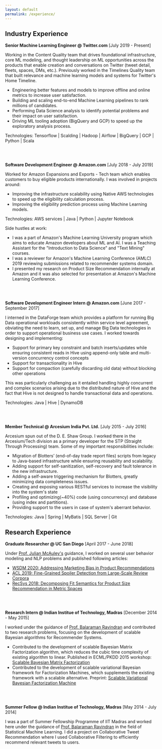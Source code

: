 ```yaml
---
layout: default
permalink: /experience/
---
```


## Industry Experience

<!-- <details> -->

<!-- <summary><b>Senior Machine Learning Engineer @ Twitter.com</b> [July 2019 - Present]</summary> -->
**Senior Machine Learning Engineer @ Twitter.com** [July 2019 - Present]

  Working in the Content Quality team that drives foundational infrastructure, core ML modeling, and thought leadership on ML opportunities across the products that enable creation and conversations on Twitter (tweet detail, fleets, spaces, DMs, etc.). Previously worked in the Timelines Quality team that built relevance and machine learning models and systems for Twitter's Home Timeline.

  * Engineering better features and models to improve offline and online metrics to increase user satisfaction.
  * Building and scaling end-to-end Machine Learning pipelines to rank millions of candidates.
  * Performing Data Science analysis to identify potential problems and their impact on user satisfaction.
  * Driving ML tooling adoption (BigQuery and GCP) to speed up the exploratory analysis process.

  Technologies: Tensorflow \| Scalding \| Hadoop \| Airflow \| BigQuery \| GCP \| Python \| Scala
  
<!-- </details> -->
<br>
<br>
<!-- <details> -->

<!-- <summary><b>Software Development Engineer @ Amazon.com</b> [July 2018 - July 2019]</summary> -->
**Software Development Engineer @ Amazon.com** [July 2018 - July 2019]  

  Worked for Amazon Expansions and Exports - Tech team which enables customers to buy eligible products internationally. I was involved in projects around:
  * Improving the infrastructure scalability using Native AWS technologies to speed up the eligibility calculation process.
  * Improving the eligibility prediction process using Machine Learning models.

  Technologies: AWS services \| Java \| Python \| Jupyter Notebook

  Side hustles at work:
  * I was a part of Amazon's Machine Learning University program which aims to educate Amazon developers about ML and AI. I was a Teaching Assistant for the "Introduction to Data Science" and "Text Mining" courses.
  * I was a reviewer for Amazon's Machine Learning Conference (AMLC) 2019 reviewing submissions related to recommender systems domain.
  * I presented my research on Product Size Recommendation internally at Amazon and it was also selected for presentation at Amazon's Machine Learning Conference.

<!-- </details> -->
<br>
<br>
<!-- <details> -->

<!-- <summary><b>Software Development Engineer Intern @ Amazon.com</b> [June 2017 - September 2017]</summary> -->
**Software Development Engineer Intern @ Amazon.com** [June 2017 - September 2017]

  I interned in the DataForge team which provides a platform for running Big Data operational workloads consistently within service level agreement, obviating the need to learn, set up, and manage Big Data technologies in order to support operational business use cases. I worked towards designing and implementing:
  * Support for primary key constraint and batch inserts/updates while ensuring consistent reads in Hive using append-only table and multi-version concurrency control concepts
  * Support for transactionality in Hive
  * Support for compaction (carefully discarding old data) without blocking other operations

  This was particularly challenging as it entailed handling highly concurrent and complex scenarios arising due to the distributed nature of Hive and the fact that Hive is not designed to handle transactional data and operations.

  Technologies: Java \| Hive \| DynamoDB

<!-- </details> -->
<br>
<br>
<!-- <details> -->

<!-- <summary><b>Member Technical @ Arcesium India Pvt. Ltd.</b> [July 2015 - July 2016]</summary> -->
**Member Technical @ Arcesium India Pvt. Ltd.** [July 2015 - July 2016]

  Arcesium spun out of the D. E. Shaw Group. I worked there in the Arcesium/Tech division as a primary developer for the STP (Straight Through Processing) team. Some of my important responsibilities include:
  * Migration of Blotters’ (end-of-day trade report files) scripts from legacy to Java-based infrastructure while ensuring reusability and scalability.
  * Adding support for self-sanitization, self-recovery and fault tolerance in the new infrastructure.
  * Adding a self-aware triggering mechanism for Blotters, greatly minimizing data completeness issues.
  * Creating and exposing various RESTful services to increase the visibility into the system's state
  * Profiling and optimizing(~40%) code (using concurrency) and database (using index and partitions).
  * Providing support to the users in case of system's aberrant behavior.

  Technologies: Java \| Spring \| MyBatis \| SQL Server \| Git

<!-- </details> -->

## Research Experience<a name="research"></a>

<!-- <details> -->

<!-- <summary><b>Student Researcher @ UC San Diego</b> [April 2017 - June 2018]</summary> -->
**Graduate Researcher @ UC San Diego** [April 2017 - June 2018] 

  Under [Prof. Julian McAuley's](https://cseweb.ucsd.edu/~jmcauley/) guidance, I worked on several user behavior modeling and NLP problems and published following articles:
  * [WSDM 2020: Addressing Marketing Bias in Product Recommendations](https://dl.acm.org/doi/pdf/10.1145/3336191.3371855)
  * [ACL 2019: Fine-Grained Spoiler Detection from Large-Scale Review Corpora](https://www.aclweb.org/anthology/P19-1248)
  * [RecSys 2018: Decomposing Fit Semantics for Product Size Recommendation in Metric Spaces](http://cseweb.ucsd.edu/~jmcauley/pdfs/recsys18e.pdf)

<!-- </details> -->
<br>
<br>
<!-- <details> -->
  
<!-- <summary><b>Research Intern @ Indian Institue of Technology, Madras</b> [December 2014 - May 2015]</summary> -->
**Research Intern @ Indian Institue of Technology, Madras** [December 2014 - May 2015]

  I worked under the guidance of [Prof. Balaraman Ravindran](https://www.cse.iitm.ac.in/~ravi/) and contributed to two research problems, focusing on the development of scalable Bayesian algorithms for Recommender Systems.
  * Contributed to the development of scalable Bayesian Matrix Factorization algorithm, which reduces the cubic time complexity of existing algorithm to linear. Published in ECML/PKDD 2015 workshop: [Scalable Bayesian Matrix Factorization](https://www.kde.cs.uni-kassel.de/wp-content/uploads/ws/muse2015/papers/saha.pdf)
  * Contributed to the development of scalable variational Bayesian framework for Factorization Machines, which supplements the existing framework with a scalable alternative. Preprint: [Scalable Variational Bayesian Factorization Machine](https://www.researchgate.net/profile/Rishabh_Misra/publication/320408037_Scalable_Variational_Bayesian_Factorization_Machine/links/59e32a86aca2724cbfe36911/Scalable-Variational-Bayesian-Factorization-Machine.pdf)

<!-- </details> -->
<br>
<br>
<!-- <details> -->
  
<!-- <summary><b>Summer Fellow @ Indian Institue of Technology, Madras</b> [May 2014 - July 2014]</summary> -->
**Summer Fellow @ Indian Institue of Technology, Madras** [May 2014 - July 2014] 

  I was a part of Summer Fellowship Programme of IIT Madras and worked here under the guidance of [Prof. Balaraman Ravindran](https://www.cse.iitm.ac.in/~ravi/) in the field of Statistical Machine Learning. I did a project on Collaborative Tweet Recommendation where I used Collaborative Filtering to efficiently recommend relevant tweets to users.

<!-- </details> -->

<br>
<br>


